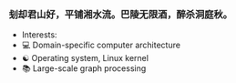 ### 刬却君山好，平铺湘水流。巴陵无限酒，醉杀洞庭秋。

- Interests: 
- 💻 Domain-specific computer architecture
- ☯️ Operating system, Linux kernel
- 📚 Large-scale graph processing
